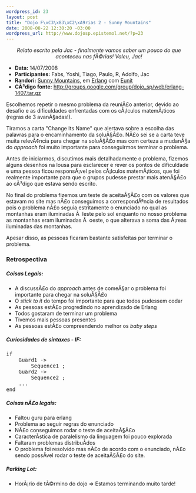 ```yaml
--- 
wordpress_id: 23
layout: post
title: "Dojo F\xC3\x83\xC2\xA9rias 2 - Sunny Mountains"
date: 2008-08-22 12:30:20 -03:00
wordpress_url: http://www.dojosp.epistemol.net/?p=23
---
```

<p style="text-align: center;"><em>Relato escrito pela Jac - finalmente vamos saber um pouco do que aconteceu nas fÃ©rias! Valeu, Jac!</em></p>

<ul>
	<li><strong>Data:</strong> 14/07/2008</li>
	<li><strong>Participantes:</strong> Fabs, Yoshi, Tiago, Paulo, R, Adolfo, Jac</li>
	<li><strong>Randori:</strong> <a href="http://icpcres.ecs.baylor.edu/onlinejudge/index.php?option=com_onlinejudge&amp;Itemid=8&amp;category=11&amp;page=show_problem&amp;problem=861">Sunny Mountains</a>, em <a href="http://www.erlang.org/">Erlang</a> com <a href="http://svn.process-one.net/contribs/trunk/eunit/doc/overview-summary.html">Eunit</a></li>
	<li><strong>CÃ³digo fonte:</strong> <a href="http://groups.google.com/group/dojo_sp/web/erlang-1407.tar.gz">http://groups.google.com/group/dojo_sp/web/erlang-1407.tar.gz</a></li>
</ul>
Escolhemos repetir o mesmo problema da reuniÃ£o anterior, devido ao desafio e as dificuldades enfrentadas com os cÃ¡lculos matemÃ¡ticos (regras de 3 avanÃ§adas!).

Tiramos a carta "Change Its Name" que alertava sobre a escolha das palavras para o encaminhamento da soluÃ§Ã£o. NÃ£o sei se a carta teve muita relevÃ¢ncia para chegar na soluÃ§Ã£o mas com certeza a mudanÃ§a do <em>approach</em> foi muito importante para conseguirmos terminar o problema.

Antes de iniciarmos, discutimos mais detalhadamente o problema, fizemos alguns desenhos na lousa para esclarecer e rever os pontos de dificuldade e uma pessoa ficou responsÃ¡vel pelos cÃ¡lculos matemÃ¡ticos, que foi realmente importante para que o grupos pudesse prestar mais atenÃ§Ã£o ao cÃ³digo que estava sendo escrito.

No final do problema fizemos um teste de aceitaÃ§Ã£o com os valores que estavam no site mas nÃ£o conseguimos a correspondÃªncia de resultados pois o problema nÃ£o seguia estritamente o enunciado no qual as montanhas eram iluminadas Ã  leste pelo sol enquanto no nosso problema as montanhas eram iluminadas Ã  oeste, o que alterava a soma das Ã¡reas iluminadas das montanhas.

Apesar disso, as pessoas ficaram bastante satisfeitas por terminar o problema.
<h3>Retrospectiva</h3>
<h5>Coisas Legais:</h5>
<ul>
	<li>A discussÃ£o do <em>approach</em> antes de comeÃ§ar o problema foi importante para chegar na soluÃ§Ã£o</li>
	<li>O <em>stick to it</em> do tempo foi importante para que todos pudessem codar</li>
	<li>As pessoas estÃ£o progredindo no aprendizado de Erlang</li>
	<li>Todos gostaram de terminar um problema</li>
	<li>Tivemos mais pessoas presentes</li>
	<li>As pessoas estÃ£o compreendendo melhor os <em>baby steps</em></li>
</ul>
<h5>Curiosidades de sintaxes - IF:</h5>
<pre>if
    Guard1 -&gt;
        Sequence1 ;
    Guard2 -&gt;
        Sequence2 ;
    ...
end</pre>
<h5>Coisas nÃ£o legais:</h5>
<ul>
	<li>Faltou guru para erlang</li>
	<li>Problema ao seguir regras do enunciado</li>
	<li>NÃ£o conseguimos rodar o teste de aceitaÃ§Ã£o</li>
	<li>CaracterÃ­stica de paralelismo da linguagem foi pouco explorada</li>
	<li>Faltaram problemas distribuÃ­dos</li>
	<li>O problema foi resolvido mas nÃ£o de acordo com o enunciado, nÃ£o sendo possÃ­vel rodar o teste de aceitaÃ§Ã£o do site.</li>
</ul>
<h5>Parking Lot:</h5>
<ul>
	<li>HorÃ¡rio de tÃ©rmino do dojo =&gt; Estamos terminando muito tarde!</li>
</ul>
